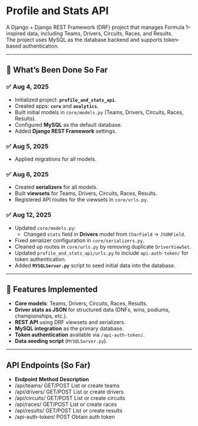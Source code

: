 # Profile and Stats API  

A Django + Django REST Framework (DRF) project that manages Formula 1–inspired data, including Teams, Drivers, Circuits, Races, and Results.  
The project uses MySQL as the database backend and supports token-based authentication.  

---

## 📌 What’s Been Done So Far  

### ✅ Aug 4, 2025  
- Initialized project: **`profile_and_stats_api`**.  
- Created apps: **`core`** and **`analytics`**.  
- Built initial models in `core/models.py` (Teams, Drivers, Circuits, Races, Results).  
- Configured **MySQL** as the default database.  
- Added **Django REST Framework** settings.  

### ✅ Aug 5, 2025  
- Applied migrations for all models.  

### ✅ Aug 6, 2025  
- Created **serializers** for all models.  
- Built **viewsets** for Teams, Drivers, Circuits, Races, Results.  
- Registered API routes for the viewsets in `core/urls.py`.  

### ✅ Aug 12, 2025  
- Updated `core/models.py`:  
  - Changed `stats` field in **Drivers** model from `CharField` → `JSONField`.  
- Fixed serializer configuration in `core/serializers.py`.  
- Cleaned up routes in `core/urls.py` by removing duplicate `DriverViewSet`.  
- Updated `profile_and_stats_api/urls.py` to include `api-auth-token/` for token authentication.  
- Added **`MYSQLServer.py`** script to seed initial data into the database.  

---

## 🚀 Features Implemented  
- **Core models**: Teams, Drivers, Circuits, Races, Results.  
- **Driver stats as JSON** for structured data (DNFs, wins, podiums, championships, etc.).  
- **REST API** using DRF viewsets and serializers.  
- **MySQL integration** as the primary database.  
- **Token authentication** available via `/api-auth-token/`.  
- **Data seeding script** (`MYSQLServer.py`).  

---

## API Endpoints (So Far)
- **Endpoint**	    **Method**	**Description**
- /api/teams/	    GET/POST	List or create teams
- /api/drivers/	    GET/POST	List or create drivers
- /api/circuits/	GET/POST	List or create circuits
- /api/races/	    GET/POST	List or create races
- /api/results/	    GET/POST	List or create results
- /api-auth-token/	POST	    Obtain auth token